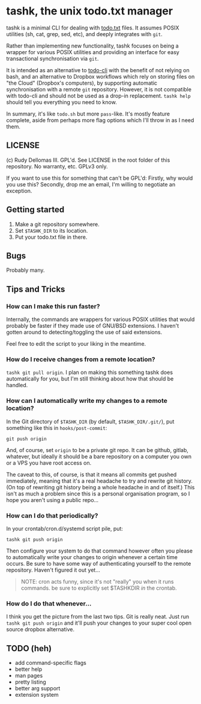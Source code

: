 # tashk, the unix todo.txt manager

tashk is a minimal CLI for dealing with [todo.txt][#todotxt] files.
It assumes POSIX utilities (sh, cat, grep, sed, etc),
and deeply integrates with `git`.

Rather than implementing new functionality,
tashk focuses on being a wrapper for various POSIX utilities
and providing an interface for easy transactional synchronisation
via `git`.

It is intended as an alternative to [todo-cli][#todo-cli]
with the benefit of not relying on bash,
and an alternative to Dropbox workflows which rely on storing files on
"the Cloud" (Dropbox's computers),
by supporting automatic synchronisation with a remote `git` repository.
However, it is not compatible with todo-cli and should not be used as a
drop-in replacement. `tashk help` should tell you everything you need to know.

In summary, it's like `todo.sh` but more `pass`-like.
It's mostly feature complete, aside from perhaps more flag options
which I'll throw in as I need them.

## LICENSE

(c) Rudy Dellomas III. GPL'd. See LICENSE in the root folder of this repository.
No warranty, etc. GPLv3 only.

If you want to use this for something that can't be GPL'd:
Firstly, why would you use this?
Secondly, drop me an email, I'm willing to negotiate an exception.

## Getting started

 1. Make a git repository somewhere.
 2. Set `$TASHK_DIR` to its location.
 3. Put your todo.txt file in there.

## Bugs
Probably many.

## Tips and Tricks
### How can I make this run faster?
Internally, the commands are wrappers for various POSIX utilities
that would probably be faster if they made use of GNU/BSD extensions.
I haven't gotten around to detecting/toggling the use of said extensions.

Feel free to edit the script to your liking in the meantime.

### How do I receive changes from a remote location?
`tashk git pull origin`. I plan on making this something tashk does automatically
for you, but I'm still thinking about how that should be handled.

### How can I automatically write my changes to a remote location?
In the Git directory of `$TASHK_DIR` (by default, `$TASHK_DIR/.git/`),
put something like this in `hooks/post-commit`:

	git push origin

And, of course, set `origin` to be a private git repo.
It can be github, gitlab, whatever, but ideally it should be a bare repository
on a computer you own or a VPS you have root access on.

The caveat to this, of course, is that it means all commits get pushed
immediately, meaning that it's a real headache to try and rewrite git history.
(On top of rewriting git history being a whole headache in and of itself.)
This isn't as much a problem since this is a personal organisation program,
so I hope you aren't using a public repo...

### How can I do that periodically?
In your crontab/cron.d/systemd script pile, put:

	tashk git push origin

Then configure your system to do that command however often you please to
automatically write your changes to origin whenever a certain time occurs.
Be sure to have some way of authenticating yourself to the remote repository.
Haven't figured it out yet...

> NOTE: cron acts funny, since it's not "really" you when it runs commands.
> be sure to explicitly set $TASHKDIR *in* the crontab.

### How do I do that whenever...
I think you get the picture from the last two tips. Git is really neat.
Just run `tashk git push origin` and it'll push your changes to your
super cool open source dropbox alternative.

## TODO (heh)

 - add command-specific flags
 - better help
 - man pages
 - pretty listing
 - better arg support
 - extension system

[#todotxt]:https://todotxt.org/
[#todo-cli]:https://github.com/todotxt/todo.txt-cli
